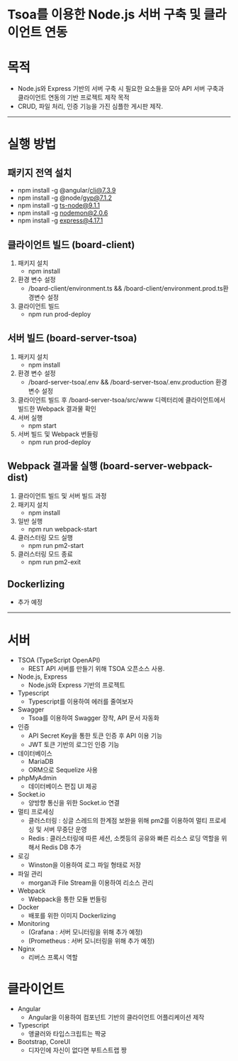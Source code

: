# Tsoa를 이용한 Node.js 서버 구축 및 클라이언트 연동

# 목적
- Node.js와 Express 기반의 서버 구축 시 필요한 요소들을 모아 API 서버 구축과 클라이언트 연동의 기반 프로젝트 제작 목적
- CRUD, 파일 처리, 인증 기능을 가진 심플한 게시판 제작.

-----

# 실행 방법

## 패키지 전역 설치
+ npm install -g @angular/cli@7.3.9
+ npm install -g @node/gyp@7.1.2
+ npm install -g ts-node@9.1.1
+ npm install -g nodemon@2.0.6
+ npm install -g express@4.17.1

## 클라이언트 빌드 (board-client)
1. 패키지 설치
    - npm install
2. 환경 변수 설정
    - /board-client/environment.ts && /board-client/environment.prod.ts환경변수 설정
3. 클라이언트 빌드
    - npm run prod-deploy

## 서버 빌드 (board-server-tsoa)
1. 패키지 설치
    - npm install
2. 환경 변수 설정
    - /board-server-tsoa/.env && /board-server-tsoa/.env.production 환경변수 설정
3. 클라이언트 빌드 후 /board-server-tsoa/src/www 디렉터리에 클라이언트에서 빌드한 Webpack 결과물 확인
4. 서버 실행
    - npm start
5. 서버 빌드 및 Webpack 번들링
    - npm run prod-deploy

## Webpack 결과물 실행 (board-server-webpack-dist)
1. 클라이언트 빌드 및 서버 빌드 과정
2. 패키지 설치
    - npm install
3. 일반 실행
    - npm run webpack-start
4. 클러스터링 모드 실행
    - npm run pm2-start
5. 클러스터링 모드 종료
    - npm run pm2-exit

## Dockerlizing
- 추가 예정

-----



# 서버
- TSOA (TypeScript OpenAPI) 
    * REST API 서버를 만들기 위해 TSOA 오픈소스 사용.
- Node.js, Express
    * Node.js와 Express 기반의 프로젝트
- Typescript
    * Typescript를 이용하여 에러를 줄여보자
- Swagger 
    * Tsoa를 이용하여 Swagger 장착, API 문서 자동화
- 인증
    * API Secret Key을 통한 토큰 인증 후 API 이용 기능
    * JWT 토큰 기반의 로그인 인증 기능
- 데이터베이스
    * MariaDB
    * ORM으로 Sequelize 사용
- phpMyAdmin
    * 데이터베이스 편집 UI 제공
- Socket.io
    * 양방향 통신을 위한 Socket.io 연결
- 멀티 프로세싱
    * 클러스터링 : 싱글 스레드의 한계점 보완을 위해 pm2를 이용하여 멀티 프로세싱 및 서버 무중단 운영
    * Redis : 클러스터링에 따른 세션, 소켓등의 공유와 빠른 리소스 로딩 역할을 위해서 Redis DB 추가
- 로깅
    * Winston을 이용하여 로그 파일 형태로 저장
- 파일 관리
    * morgan과 File Stream을 이용하여 리소스 관리
- Webpack
    * Webpack을 통한 모듈 번들링
- Docker
    * 배포를 위한 이미지 Dockerlizing
- Monitoring
    * (Grafana : 서버 모니터링을 위해 추가 예정)
    * (Prometheus : 서버 모니터링을 위해 추가 예정)
- Nginx
    * 리버스 프록시 역할

# 클라이언트
- Angular
    * Angular을 이용하여 컴포넌트 기반의 클라이언트 어플리케이션 제작
- Typescript
    * 앵귤러와 타입스크립트는 짝궁
- Bootstrap, CoreUI
    * 디자인에 자신이 없다면 부트스트랩 짱
